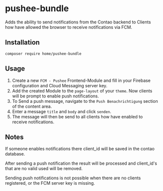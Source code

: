 # pushee-bundle

Adds the ability to send notifications from the Contao backend to Clients how have allowed the browser to receive 
notifications via FCM.

## Installation

```
composer require home/pushee-bundle
```

## Usage

1. Create a new `FCM - Pushee` Frontend-Module and fill in your Firebase configuration and Cloud Messaging server key.
2. Add the created Module to the `page-layout` of your `theme`. Now clients will be prompt to enable push notifications.
3. To Send a push message, navigate to the `Push Benachrichtigung` section of the content area.
4. Enter a message `title` and `body` and click `senden`.
5. The message will then be send to all clients how have enabled to receive notifications.

## Notes

If someone enables notifications there client_id will be saved in the contao database.

After sending a push notification the result will be processed and client_id's that are no valid used will be removed.

Sending push notifications is not possible when there are no clients registered, or the FCM server key is missing.
